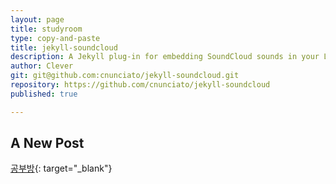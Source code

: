 ```yaml
---
layout: page
title: studyroom
type: copy-and-paste
title: jekyll-soundcloud
description: A Jekyll plug-in for embedding SoundCloud sounds in your Liquid templates.
author: Clever
git: git@github.com:cnunciato/jekyll-soundcloud.git
repository: https://github.com/cnunciato/jekyll-soundcloud
published: true

---
```


## A New Post

[공부방](https://time-timer.netlify.app/time-timer.html){: target="_blank"}
